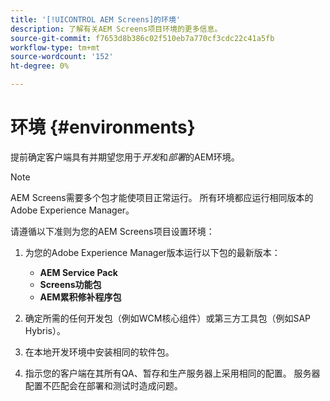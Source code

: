 ```yaml
---
title: '[!UICONTROL AEM Screens]的环境'
description: 了解有关AEM Screens项目环境的更多信息。
source-git-commit: f7653d8b386c02f510eb7a770cf3cdc22c41a5fb
workflow-type: tm+mt
source-wordcount: '152'
ht-degree: 0%

---
```



# 环境 {#environments}

提前确定客户端具有并期望您用于&#x200B;*开发*&#x200B;和&#x200B;*部署*&#x200B;的AEM环境。

>[!NOTE]
>
>AEM Screens需要多个包才能使项目正常运行。 所有环境都应运行相同版本的Adobe Experience Manager。

请遵循以下准则为您的AEM Screens项目设置环境：

1. 为您的Adobe Experience Manager版本运行以下包的最新版本：

   * **AEM Service Pack**
   * **Screens功能包**
   * **AEM累积修补程序包**

1. 确定所需的任何开发包（例如WCM核心组件）或第三方工具包（例如SAP Hybris）。

1. 在本地开发环境中安装相同的软件包。

1. 指示您的客户端在其所有QA、暂存和生产服务器上采用相同的配置。 服务器配置不匹配会在部署和测试时造成问题。

